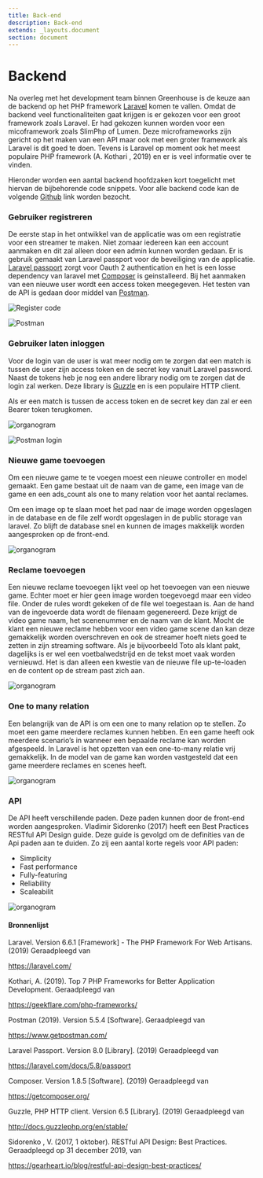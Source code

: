 ```yaml
---
title: Back-end
description: Back-end
extends: _layouts.document
section: document
---
```

# Backend

Na overleg met het development team binnen Greenhouse is de keuze aan de backend op het PHP framework [Laravel](https://laravel.com/) komen te vallen. Omdat de backend veel functionaliteiten gaat krijgen is er gekozen voor een groot framework zoals Laravel. Er had gekozen kunnen worden voor een micoframework zoals SlimPhp of Lumen. Deze microframeworks zijn gericht op het maken van een API maar ook met een groter framework als Laravel is dit goed te doen. Tevens is Laravel op moment ook het meest populaire PHP framework (A. Kothari , 2019) en er is veel informatie over te vinden. 

Hieronder worden een aantal backend hoofdzaken kort toegelicht met hiervan de bijbehorende code snippets. Voor alle backend code kan de volgende [Github](https://github.com/martijnkoch/Greenhouse/tree/master/backend) link worden bezocht.  

### Gebruiker registreren
De eerste stap in het ontwikkel van de applicatie was om een registratie voor een streamer te maken. Niet zomaar iedereen kan een account aanmaken en dit zal alleen door een admin kunnen worden gedaan. Er is gebruik gemaakt van Laravel passport voor de beveiliging van de applicatie. [Laravel passport](https://laravel.com/docs/5.8/passport) zorgt voor Oauth 2 authentication en het is een losse dependency van laravel met [Composer](https://getcomposer.org/) is geinstalleerd. Bij het aanmaken van een nieuwe user wordt een access token meegegeven. Het testen van de API is gedaan door middel van [Postman](https://www.getpostman.com/). 

![](/assets/img/register-user-php.png "Register code")

![](/assets/img/register-user.png "Postman")

### Gebruiker laten inloggen
Voor de login van de user is wat meer nodig om te zorgen dat een match is tussen de user zijn access token en de secret key vanuit Laravel password. Naast de tokens heb je nog een andere library nodig om te zorgen dat de login zal werken. Deze library is [Guzzle](http://docs.guzzlephp.org/en/stable/) en is een populaire HTTP client.  

Als er een match is tussen de access token en de secret key dan zal er een Bearer token terugkomen. 

![organogram](/assets/img/login-php.png "Login code")

![](/assets/img/api-login.png "Postman login")

### Nieuwe game toevoegen
Om een nieuwe game te te voegen moest een nieuwe controller en model gemaakt. Een game bestaat uit de naam van de game, een image van de game en een ads_count als one to many relation voor het aantal reclames. 

Om een image op te slaan moet het pad naar de image worden opgeslagen in de database en de file zelf wordt opgeslagen in de public storage van laravel. Zo blijft de database snel en kunnen de images makkelijk worden aangesproken op de front-end. 

![organogram](/assets/img/image_upload.jpg "Image upload code")

### Reclame toevoegen
Een nieuwe reclame toevoegen lijkt veel op het toevoegen van een nieuwe game. Echter moet er hier geen image worden toegevoegd maar een video file. Onder de rules wordt gekeken of de file wel toegestaan is. Aan de hand van de ingevoerde data wordt de filenaam gegenereerd. Deze krijgt de video game naam, het scenenummer en de naam van de klant. Mocht de klant een nieuwe reclame hebben voor een video game scene dan kan deze gemakkelijk worden overschreven en ook de streamer hoeft niets goed te zetten in zijn streaming software. Als je bijvoorbeeld Toto als klant pakt, dagelijks is er wel een voetbalwedstrijd en de tekst moet vaak worden vernieuwd. Het is dan alleen een kwestie van de nieuwe file up-te-loaden en de content op de stream past zich aan.

![organogram](/assets/img/laravel-ad.jpg "Reclame code")

### One to many relation
Een belangrijk van de API is om een one to many relation op te stellen. Zo moet een game meerdere reclames kunnen hebben. En een game heeft ook meerdere scenario’s in wanneer een bepaalde reclame kan worden afgespeeld. In Laravel is het opzetten van een one-to-many relatie vrij gemakkelijk. In de model van de game kan worden vastgesteld dat een game meerdere reclames en scenes heeft. 

![organogram](/assets/img/one-to-many.png "One to many")

### API

De API heeft verschillende paden. Deze paden kunnen door de front-end worden aangesproken. Vladimir Sidorenko (2017) heeft een Best Practices RESTful API Design guide. Deze guide is gevolgd om de definities van de Api paden aan te duiden. Zo zij een aantal korte regels voor API paden: 
- Simplicity
- Fast performance
- Fully-featuring
- Reliability
- Scaleabilit

![organogram](/assets/img/api-paths.png "Api")

#### Bronnenlijst
<div class="bronnenlijst">
<p class="bron"> Laravel. Version 6.6.1 [Framework] - The PHP Framework For Web Artisans. (2019) Geraadpleegd van </p><a class="bronlink" target="_blank" href="https://laravel.com/">https://laravel.com/</a>
<p class="bron">
Kothari, A. (2019). Top 7 PHP Frameworks for Better Application Development. Geraadpleegd van</p> <a class="bronlink" target="_blank" href="https://geekflare.com/php-frameworks/">https://geekflare.com/php-frameworks/</a>
<p class="bron">Postman (2019). Version 5.5.4 [Software]. Geraadpleegd van</p> <a class="bronlink" target="_blank" href="https://www.getpostman.com/">https://www.getpostman.com/</a>
<p class="bron">
Laravel Passport. Version 8.0 [Library]. (2019) Geraadpleegd van</p><a class="bronlink" href="https://laravel.com/docs/5.8/passport" target="_blank">https://laravel.com/docs/5.8/passport</a>
<p class="bron"> Composer. Version 1.8.5 [Software]. (2019) Geraadpleegd van</p><a class="bronlink" href="https://getcomposer.org/" target="_blank">https://getcomposer.org/</a>
<p class="bron">
Guzzle, PHP HTTP client. Version 6.5 [Library]. (2019) Geraadpleegd van</p> <a class="bronlink" href="http://docs.guzzlephp.org/en/stable/" target="_blank">http://docs.guzzlephp.org/en/stable/</a>
<p class="bron">
Sidorenko , V. (2017, 1 oktober). RESTful API Design: Best Practices. Geraadpleegd op 31 december 2019, van </p> <a class="bronlink" href="https://gearheart.io/blog/restful-api-design-best-practices/" target="_blank">https://gearheart.io/blog/restful-api-design-best-practices/</a>
</div>